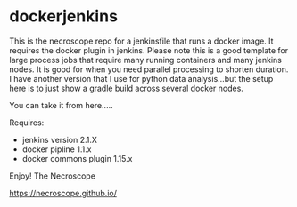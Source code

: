 # dockerjenkins
This is the necroscope repo for a jenkinsfile that runs a docker image.  It requires the docker plugin in jenkins.
Please note this is a good template for large process jobs that require many running containers and many jenkins nodes.
It is good for when you need parallel processing to shorten duration. I have another version that I use for python data analysis...but
the setup here is to just show a gradle build across several docker nodes.

You can take it from here.....


Requires:
- jenkins version 2.1.X
- docker pipline  1.1.x
- docker commons plugin 1.15.x


Enjoy!
The Necroscope


https://necroscope.github.io/



